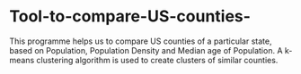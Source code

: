 # Tool-to-compare-US-counties-

This programme helps us to compare US counties of a particular state, based on Population, Population Density and Median age of Population. A k-means clustering algorithm is used to create clusters of similar counties.
